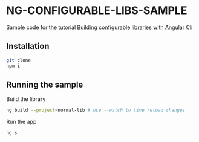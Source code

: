 # NG-CONFIGURABLE-LIBS-SAMPLE

Sample code for the tutorial [Building configurable libraries with Angular Cli](https://www.usefuldev.com/post/Angular:%20Creating%20configurable%20libraries%20with%20angular%20cli)

## Installation

```bash
git clone
npm i
```

## Running the sample

Build the library

```bash
ng build --project=normal-lib # use --watch to live reload changes
```

Run the app

```bash
ng s
```
